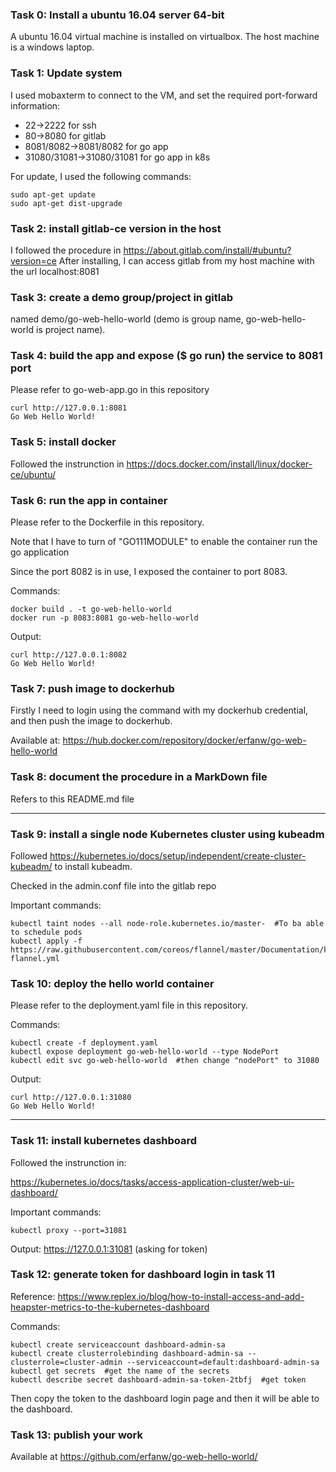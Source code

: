 ### Task 0: Install a ubuntu 16.04 server 64-bit

A ubuntu 16.04 virtual machine is installed on virtualbox. The host machine is a windows laptop.

### Task 1: Update system

I used mobaxterm to connect to the VM, and set the required port-forward information:
- 22->2222 for ssh
- 80->8080 for gitlab
- 8081/8082->8081/8082 for go app
- 31080/31081->31080/31081 for go app in k8s

For update, I used the following commands:
```
sudo apt-get update
sudo apt-get dist-upgrade
```

### Task 2: install gitlab-ce version in the host

I followed the procedure in https://about.gitlab.com/install/#ubuntu?version=ce
After installing, I can access gitlab from my host machine with the url localhost:8081

### Task 3: create a demo group/project in gitlab

named demo/go-web-hello-world (demo is group name, go-web-hello-world is project name).

### Task 4: build the app and expose ($ go run) the service to 8081 port

Please refer to go-web-app.go in this repository
```
curl http://127.0.0.1:8081
Go Web Hello World!
```

### Task 5: install docker

Followed the instrunction in https://docs.docker.com/install/linux/docker-ce/ubuntu/

### Task 6: run the app in container

Please refer to the Dockerfile in this repository.

Note that I have to turn of "GO111MODULE" to enable the container run the go application

Since the port 8082 is in use, I exposed the container to port 8083.

Commands:
```
docker build . -t go-web-hello-world
docker run -p 8083:8081 go-web-hello-world
```

Output:
```
curl http://127.0.0.1:8082
Go Web Hello World!
```

### Task 7: push image to dockerhub

Firstly I need to login using the command with my dockerhub credential, and then push the image to dockerhub.

Available at:
https://hub.docker.com/repository/docker/erfanw/go-web-hello-world

### Task 8: document the procedure in a MarkDown file

Refers to this README.md file

-----------------------------------

### Task 9: install a single node Kubernetes cluster using kubeadm

Followed https://kubernetes.io/docs/setup/independent/create-cluster-kubeadm/ to install kubeadm.

Checked in the admin.conf file into the gitlab repo

Important commands:
```
kubectl taint nodes --all node-role.kubernetes.io/master-  #To ba able to schedule pods
kubectl apply -f https://raw.githubusercontent.com/coreos/flannel/master/Documentation/kube-flannel.yml
```

### Task 10: deploy the hello world container

Please refer to the deployment.yaml file in this repository.

Commands:
```
kubectl create -f deployment.yaml
kubectl expose deployment go-web-hello-world --type NodePort
kubectl edit svc go-web-hello-world  #then change "nodePort" to 31080
```

Output:
```
curl http://127.0.0.1:31080
Go Web Hello World!
```

------------------------------------

### Task 11: install kubernetes dashboard

Followed the instrunction in:

https://kubernetes.io/docs/tasks/access-application-cluster/web-ui-dashboard/

Important commands:
```
kubectl proxy --port=31081
```

Output: https://127.0.0.1:31081 (asking for token)

### Task 12: generate token for dashboard login in task 11

Reference: https://www.replex.io/blog/how-to-install-access-and-add-heapster-metrics-to-the-kubernetes-dashboard

Commands:
```
kubectl create serviceaccount dashboard-admin-sa
kubectl create clusterrolebinding dashboard-admin-sa --clusterrole=cluster-admin --serviceaccount=default:dashboard-admin-sa
kubectl get secrets  #get the name of the secrets
kubectl describe secret dashboard-admin-sa-token-2tbfj  #get token
```

Then copy the token to the dashboard login page and then it will be able to the dashboard. 

### Task 13: publish your work

Available at https://github.com/erfanw/go-web-hello-world/
